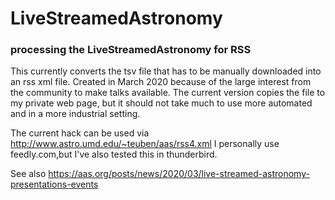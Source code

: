 # LiveStreamedAstronomy

### processing the LiveStreamedAstronomy for RSS

This currently converts the tsv file that has to be manually downloaded into an rss xml file.
Created in March 2020 because of the large interest from the community to make talks available.
The current version copies the file to my private web page, but it should not take much to
use more automated and in a more industrial setting.

The current hack can be used via http://www.astro.umd.edu/~teuben/aas/rss4.xml  I personally use feedly.com,but I've also tested this in thunderbird.

See also https://aas.org/posts/news/2020/03/live-streamed-astronomy-presentations-events

